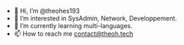 - 👋 Hi, I’m @theohes193
- 👀 I’m interested in SysAdmin, Network, Developpement.
- 🌱 I’m currently learning multi-languages.
- 📫 How to reach me contact@theoh.tech
